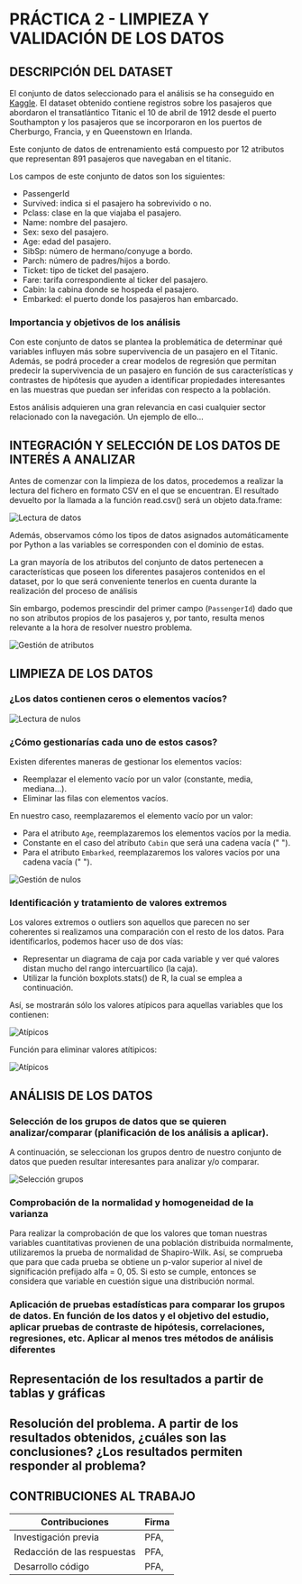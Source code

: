 # PRÁCTICA 2 - LIMPIEZA Y VALIDACIÓN DE LOS DATOS

## DESCRIPCIÓN DEL DATASET

El conjunto de datos seleccionado para el análisis se ha conseguido en [Kaggle](https://www.kaggle.com/c/titanic). El dataset obtenido contiene registros sobre los pasajeros que abordaron el transatlántico Titanic el 10 de abril de 1912 desde el puerto Southampton y los pasajeros que se incorporaron en los puertos de Cherburgo, Francia, y en Queenstown en Irlanda.

Este conjunto de datos de entrenamiento está compuesto por 12 atributos que representan 891 pasajeros que navegaban en el titanic.

Los campos de este conjunto de datos son los siguientes:

- PassengerId
- Survived: indica si el pasajero ha sobrevivido o no.
- Pclass: clase en la que viajaba el pasajero.
- Name: nombre del pasajero.
- Sex: sexo del pasajero.
- Age: edad del pasajero.
- SibSp: número de hermano/conyuge a bordo.
- Parch: número de padres/hijos a bordo.
- Ticket: tipo de ticket del pasajero.
- Fare: tarifa correspondiente al ticker del pasajero.
- Cabin: la cabina donde se hospeda el pasajero.
- Embarked: el puerto donde los pasajeros han embarcado.

### Importancia y objetivos de los análisis

Con este conjunto de datos se plantea la problemática de determinar qué variables influyen más sobre supervivencia de un pasajero en el Titanic. Además, se podrá proceder a crear modelos de regresión que permitan predecir la supervivencia de un pasajero en función de sus características y contrastes de hipótesis que ayuden a identificar propiedades interesantes en las muestras que puedan ser inferidas con respecto a la población.

Estos análisis adquieren una gran relevancia en casi cualquier sector relacionado con la navegación. Un ejemplo de ello...

## INTEGRACIÓN Y SELECCIÓN DE LOS DATOS DE INTERÉS A ANALIZAR

Antes de comenzar con la limpieza de los datos, procedemos a realizar la lectura del fichero en formato CSV en el que se encuentran. El resultado devuelto por la llamada a la función read.csv() será un objeto data.frame:

![Lectura de datos](./images/read.png)

Además, observamos cómo los tipos de datos asignados automáticamente por Python a las variables
se corresponden con el dominio de estas.

La gran mayoría de los atributos del conjunto de datos pertenecen a características que poseen los diferentes pasajeros contenidos en el dataset, por lo que
será conveniente tenerlos en cuenta durante la realización del proceso de análisis

Sin embargo, podemos prescindir del primer campo (`PassengerId`) dado que no son atributos propios de los pasajeros y, por tanto, resulta menos relevante a la
hora de resolver nuestro problema.

![Gestión de atributos](./images/atributos.png)

## LIMPIEZA DE LOS DATOS

### ¿Los datos contienen ceros o elementos vacíos?

![Lectura de nulos](./images/nulos.png)

### ¿Cómo gestionarías cada uno de estos casos?

Existen diferentes maneras de gestionar los elementos vacíos:

- Reemplazar el elemento vacío por un valor (constante, media, mediana...).
- Eliminar las filas con elementos vacíos.

En nuestro caso, reemplazaremos el elemento vacío por un valor:

- Para el atributo `Age`, reemplazaremos los elementos vacíos por la media.
- Constante en el caso del atributo `Cabin` que será una cadena vacía (" ").
- Para el atributo `Embarked`, reemplazaremos los valores vacíos por una cadena vacía (" ").

![Gestión de nulos](./images/replace.png)

### Identificación y tratamiento de valores extremos

Los valores extremos o outliers son aquellos que parecen no ser coherentes si realizamos una comparación con el resto de los datos. Para identificarlos, podemos hacer uso de dos vías:

- Representar un diagrama de caja por cada variable y ver qué valores distan mucho del rango intercuartílico (la caja).
- Utilizar la función boxplots.stats() de R, la cual se emplea a continuación.

Así, se mostrarán sólo los valores atípicos para aquellas variables que los contienen:

![Atípicos](./images/atipicos.png)

Función para eliminar valores atítipicos:

![Atípicos](./images/outliers.png)

## ANÁLISIS DE LOS DATOS

### Selección de los grupos de datos que se quieren analizar/comparar (planificación de los análisis a aplicar).

A continuación, se seleccionan los grupos dentro de nuestro conjunto de datos que pueden resultar interesantes para analizar y/o comparar.

![Selección grupos](./images/agrupacion.png)

### Comprobación de la normalidad y homogeneidad de la varianza

Para realizar la comprobación de que los valores que toman nuestras variables cuantitativas provienen de una población distribuida normalmente, utilizaremos la prueba de normalidad de Shapiro-Wilk.
Así, se comprueba que para que cada prueba se obtiene un p-valor superior al nivel de significación prefijado alfa = 0, 05. Si esto se cumple, entonces se considera que variable en cuestión sigue una distribución normal.

### Aplicación de pruebas estadísticas para comparar los grupos de datos. En función de los datos y el objetivo del estudio, aplicar pruebas de contraste de hipótesis, correlaciones, regresiones, etc. Aplicar al menos tres métodos de análisis diferentes

## Representación de los resultados a partir de tablas y gráficas

## Resolución del problema. A partir de los resultados obtenidos, ¿cuáles son las conclusiones? ¿Los resultados permiten responder al problema?

## CONTRIBUCIONES AL TRABAJO

| Contribuciones  | Firma  |
|---|---|
| Investigación previa  | PFA,   |
| Redacción de las respuestas  | PFA,   |
| Desarrollo código | PFA,  |
